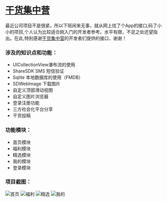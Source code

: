 # [干货集中营](http://gank.io/api)


最近公司项目不是很紧，所以下班闲来无事，就从网上找了个App的接口,码了小小的项目,个人认为比较适合刚入门的开发者参考。水平有限，不足之处还望指出。在此,特别感谢[干货集中营](http://gank.io/api)的开发者们提供的接口，谢谢！</br>
#### 
### 涉及的知识点和功能：

* UICollectionView瀑布流的使用
* ShareSDK SMS 短信验证
* Sqlite 本地数据库的使用（FMDB）
* SDWebImage 下载图片
* 自定义顶部滑动视图
* 自定义图片浏览器
* 登录注册功能
* 三方社会化平台分享
* 干货投稿

####
### 功能模块：

* 首页模块
* 福利模块
* 精选模块
* 我的模块
* 登录模块


###
### 项目截图：
 ![首页](https://github.com/AllenCoding/Beauty/raw/master/Screenshots/首页.png)
 ![福利](https://github.com/AllenCoding/Beauty/raw/master/Screenshots/福利.png)
 ![精选](https://github.com/AllenCoding/Beauty/raw/master/Screenshots/精选.png)
 ![我的](https://github.com/AllenCoding/Beauty/raw/master/Screenshots/我的.png)


